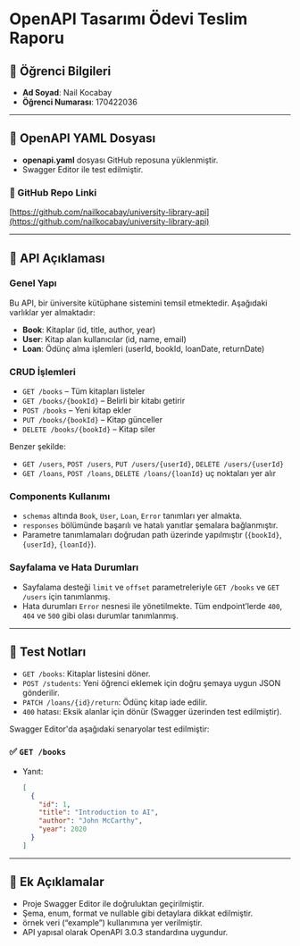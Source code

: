 # OpenAPI Tasarımı Ödevi Teslim Raporu

## 👤 Öğrenci Bilgileri

* **Ad Soyad**: Nail Kocabay
* **Öğrenci Numarası**: 170422036

---

## 📂 OpenAPI YAML Dosyası

* **openapi.yaml** dosyası GitHub reposuna yüklenmiştir.
* Swagger Editor ile test edilmiştir.

### 🔗 GitHub Repo Linki

[https://github.com/nailkocabay/university-library-api](https://github.com/nailkocabay/university-library-api)

---


## 📝 API Açıklaması

### Genel Yapı

Bu API, bir üniversite kütüphane sistemini temsil etmektedir. Aşağıdaki varlıklar yer almaktadır:

- **Book**: Kitaplar (id, title, author, year)
- **User**: Kitap alan kullanıcılar (id, name, email)
- **Loan**: Ödünç alma işlemleri (userId, bookId, loanDate, returnDate)

### CRUD İşlemleri

- `GET /books` – Tüm kitapları listeler  
- `GET /books/{bookId}` – Belirli bir kitabı getirir  
- `POST /books` – Yeni kitap ekler  
- `PUT /books/{bookId}` – Kitap günceller  
- `DELETE /books/{bookId}` – Kitap siler

Benzer şekilde:
- `GET /users`, `POST /users`, `PUT /users/{userId}`, `DELETE /users/{userId}`
- `GET /loans`, `POST /loans`, `DELETE /loans/{loanId}` uç noktaları yer alır

### Components Kullanımı

- `schemas` altında `Book`, `User`, `Loan`, `Error` tanımları yer almakta.
- `responses` bölümünde başarılı ve hatalı yanıtlar şemalara bağlanmıştır.
- Parametre tanımlamaları doğrudan path üzerinde yapılmıştır (`{bookId}`, `{userId}`, `{loanId}`).

### Sayfalama ve Hata Durumları

- Sayfalama desteği `limit` ve `offset` parametreleriyle `GET /books` ve `GET /users` için tanımlanmış.
- Hata durumları `Error` nesnesi ile yönetilmekte. Tüm endpoint’lerde `400`, `404` ve `500` gibi olası durumlar tanımlanmış.

---

## 🧪 Test Notları

* `GET /books`: Kitaplar listesini döner.
* `POST /students`: Yeni öğrenci eklemek için doğru şemaya uygun JSON gönderilir.
* `PATCH /loans/{id}/return`: Ödünç kitap iade edilir.
* `400` hatası: Eksik alanlar için dönür (Swagger üzerinden test edilmiştir).

Swagger Editor'da aşağıdaki senaryolar test edilmiştir:

### ✅ `GET /books`

- Yanıt:
  ```json
  [
    {
      "id": 1,
      "title": "Introduction to AI",
      "author": "John McCarthy",
      "year": 2020
    }
  ]

---

## 📌 Ek Açıklamalar

* Proje Swagger Editor ile doğruluktan geçirilmiştir.
* Şema, enum, format ve nullable gibi detaylara dikkat edilmiştir.
* örnek veri (“example”) kullanımına yer verilmiştir.
* API yapısal olarak OpenAPI 3.0.3 standardına uygundur.
